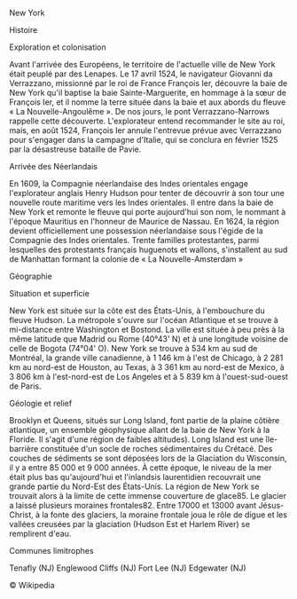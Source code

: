 New York

Histoire

Exploration et colonisation

Avant l'arrivée des Européens, le territoire de l'actuelle ville de New York était peuplé par des Lenapes. Le 17 avril 1524, le navigateur Giovanni da Verrazzano, missionné par le roi de France François Ier, découvre la baie de New York qu'il baptise la baie Sainte-Marguerite, en hommage à la sœur de François Ier, et il nomme la terre située dans la baie et aux abords du fleuve « La Nouvelle-Angoulême ». De nos jours, le pont Verrazzano-Narrows rappelle cette découverte. L'explorateur entend recommander le site au roi, mais, en août 1524, François Ier annule l'entrevue prévue avec Verrazzano pour s'engager dans la campagne d'Italie, qui se conclura en février 1525 par la désastreuse bataille de Pavie.

Arrivée des Néerlandais

En 1609, la Compagnie néerlandaise des Indes orientales engage l'explorateur anglais Henry Hudson pour tenter de découvrir à son tour une nouvelle route maritime vers les Indes orientales. Il entre dans la baie de New York et remonte le fleuve qui porte aujourd'hui son nom, le nommant à l'époque Mauritius en l'honneur de Maurice de Nassau. En 1624, la région devient officiellement une possession néerlandaise sous l'égide de la Compagnie des Indes orientales. Trente familles protestantes, parmi lesquelles des protestants français huguenots et wallons, s'installent au sud de Manhattan formant la colonie de « La Nouvelle-Amsterdam »

Géographie

Situation et superficie

New York est située sur la côte est des États-Unis, à l'embouchure du fleuve Hudson. La métropole s'ouvre sur l'océan Atlantique et se trouve à mi-distance entre Washington et Bostond. La ville est située à peu près à la même latitude que Madrid ou Rome (40°43' N) et à une longitude voisine de celle de Bogota (74°04' O). New York se trouve à 534 km au sud de Montréal, la grande ville canadienne, à 1 146 km à l'est de Chicago, à 2 281 km au nord-est de Houston, au Texas, à 3 361 km au nord-est de Mexico, à 3 806 km à l'est-nord-est de Los Angeles et à 5 839 km à l'ouest-sud-ouest de Paris.

Géologie et relief

Brooklyn et Queens, situés sur Long Island, font partie de la plaine côtière atlantique, un ensemble géophysique allant de la baie de New York à la Floride. Il s'agit d'une région de faibles altitudes). Long Island est une île-barrière constituée d'un socle de roches sédimentaires du Crétacé. Des couches de sédiments se sont déposées lors de la Glaciation du Wisconsin, il y a entre 85 000 et 9 000 années. À cette époque, le niveau de la mer était plus bas qu'aujourd'hui et l'inlandsis laurentidien recouvrait une grande partie du Nord-Est des États-Unis. La région de New York se trouvait alors à la limite de cette immense couverture de glace85. Le glacier a laissé plusieurs moraines frontales82. Entre 17000 et 13000 avant Jésus-Christ, à la fonte des glaciers, la moraine frontale joua le rôle de digue et les vallées creusées par la glaciation (Hudson Est et Harlem River) se remplirent d'eau.

Communes limitrophes

Tenafly (NJ)
Englewood Cliffs (NJ)
Fort Lee (NJ)
Edgewater (NJ)

© Wikipedia